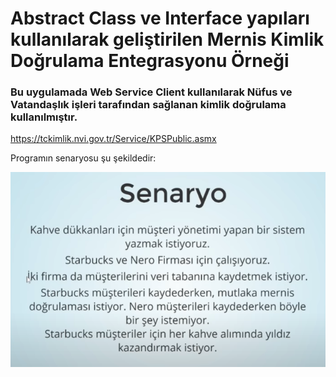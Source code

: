 # Abstract Class ve Interface yapıları kullanılarak geliştirilen Mernis Kimlik Doğrulama Entegrasyonu Örneği

### Bu uygulamada Web Service Client kullanılarak Nüfus ve Vatandaşlık işleri tarafından sağlanan kimlik doğrulama kullanılmıştır.

https://tckimlik.nvi.gov.tr/Service/KPSPublic.asmx

Programın senaryosu şu şekildedir: 

![alt text](https://github.com/htutuncu/Java-React-Camp/blob/main/MernisValidation/senaryo.PNG "Senaryo")




